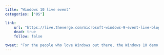 ```yaml
---
title: "Windows 10 live event"
categories: ["OS"]

link:
    url: "https://live.theverge.com/microsoft-windows-9-event-live-blog/"
    dead: true
    follow: false

tweet: "For the people who love Windows out there, the Windows 10 demo build number is 9841."
---
```

